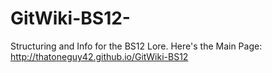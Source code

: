 # GitWiki-BS12-
Structuring and Info for the BS12 Lore. 
Here's the Main Page: http://thatoneguy42.github.io/GitWiki-BS12
